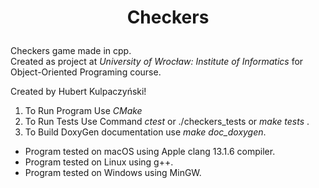 # <p align="center"> Checkers </p>
Checkers game made in cpp. <br/>
Created as project at *University of Wrocław: Institute of Informatics* for Object-Oriented Programing course.

Created by Hubert Kulpaczyński!

1. To Run Program Use _CMake_ 
2. To Run Tests Use Command _ctest_ or ./checkers_tests or _make tests_ .
3. To Build DoxyGen documentation use _make doc_doxygen_.

* Program tested on macOS using Apple clang 13.1.6 compiler.
* Program tested on Linux using g++.
* Program tested on Windows using MinGW.